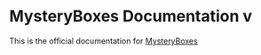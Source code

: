 # MysteryBoxes Documentation v

This is the official documentation for [MysteryBoxes](https://www.spigotmc.org/resources/mysteryboxes-%E2%9E%A4-designed-for-networks-small-servers.12330/)
